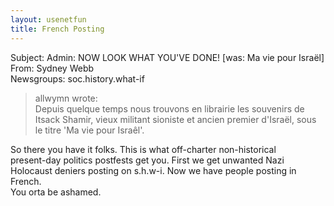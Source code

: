 ```yaml
---   
layout: usenetfun   
title: French Posting   
---   
```

   
   
 Subject: Admin: NOW LOOK WHAT YOU'VE DONE! [was: Ma vie pour Israël]   
From: Sydney Webb   
Newsgroups: soc.history.what-if   
> allwymn wrote:   
> Depuis quelque temps nous trouvons en librairie les souvenirs de   
> Itsack Shamir, vieux militant sioniste et ancien premier d'Israël, sous   
> le titre 'Ma vie pour Israêl'.   
>   

So there you have it folks. This is what off-charter non-historical   
present-day politics postfests get you. First we get unwanted Nazi   
Holocaust deniers posting on s.h.w-i. Now we have people posting in   
French.   
You orta be ashamed.   
   
   
   
